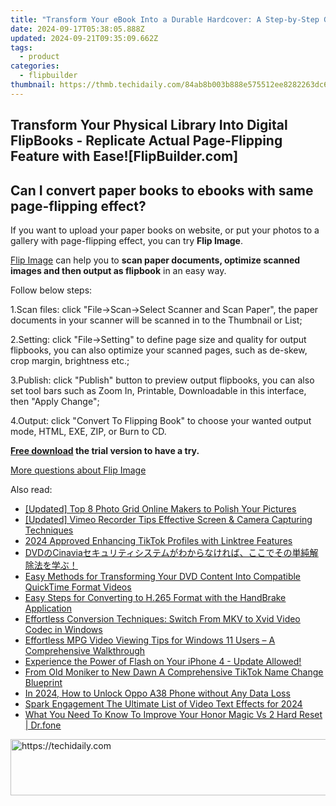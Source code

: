 ```yaml
---
title: "Transform Your eBook Into a Durable Hardcover: A Step-by-Step Guide with FlipBuilder"
date: 2024-09-17T05:38:05.888Z
updated: 2024-09-21T09:35:09.662Z
tags:
  - product
categories:
  - flipbuilder
thumbnail: https://thmb.techidaily.com/84ab8b003b888e575512ee8282263dc686c848f591eb1df758683a3c8dd633c3.jpg
---
```


## Transform Your Physical Library Into Digital FlipBooks - Replicate Actual Page-Flipping Feature with Ease![FlipBuilder.com]

## Can I convert paper books to ebooks with same page-flipping effect?

If you want to upload your paper books on website, or put your photos to a gallery with page-flipping effect, you can try **Flip Image**. 

[Flip Image](https://tools.techidaily.com/flipbuilder/products/) can help you to **scan paper documents, optimize scanned images and then output as flipbook** in an easy way.

Follow below steps:

1.Scan files: click "File->Scan->Select Scanner and Scan Paper", the paper documents in your scanner will be scanned in to the Thumbnail or List;

2.Setting: click "File->Setting" to define page size and quality for output flipbooks, you can also optimize your scanned pages, such as de-skew, crop margin, brightness etc.;

3.Publish: click "Publish" button to preview output flipbooks, you can also set tool bars such as Zoom In, Printable, Downloadable in this interface, then "Apply Change";

4.Output: click "Convert To Flipping Book" to choose your wanted output mode, HTML, EXE, ZIP, or Burn to CD.

**[Free download](https://tools.techidaily.com/flipbuilder/products/) the trial version to have a try.** 

[More questions about Flip Image](https://tools.techidaily.com/flipbuilder/products/)

<ins class="adsbygoogle"
     style="display:block"
     data-ad-format="autorelaxed"
     data-ad-client="ca-pub-7571918770474297"
     data-ad-slot="1223367746"></ins>

<ins class="adsbygoogle"
     style="display:block"
     data-ad-client="ca-pub-7571918770474297"
     data-ad-slot="8358498916"
     data-ad-format="auto"
     data-full-width-responsive="true"></ins>

<span class="atpl-alsoreadstyle">Also read:</span>
<div><ul>
<li><a href="https://extra-support.techidaily.com/updated-top-8-photo-grid-online-makers-to-polish-your-pictures/"><u>[Updated] Top 8 Photo Grid Online Makers to Polish Your Pictures</u></a></li>
<li><a href="https://vimeo-videos.techidaily.com/updated-vimeo-recorder-tips-effective-screen-and-camera-capturing-techniques/"><u>[Updated] Vimeo Recorder Tips Effective Screen & Camera Capturing Techniques</u></a></li>
<li><a href="https://article-files.techidaily.com/2024-approved-enhancing-tiktok-profiles-with-linktree-features/"><u>2024 Approved Enhancing TikTok Profiles with Linktree Features</u></a></li>
<li><a href="https://win-trending.techidaily.com/dvdcinavia/"><u>DVDのCinaviaセキュリティシステムがわからなければ、ここでその単純解除法を学ぶ！</u></a></li>
<li><a href="https://win-trending.techidaily.com/easy-methods-for-transforming-your-dvd-content-into-compatible-quicktime-format-videos/"><u>Easy Methods for Transforming Your DVD Content Into Compatible QuickTime Format Videos</u></a></li>
<li><a href="https://win-trending.techidaily.com/easy-steps-for-converting-to-h265-format-with-the-handbrake-application/"><u>Easy Steps for Converting to H.265 Format with the HandBrake Application</u></a></li>
<li><a href="https://win-trending.techidaily.com/effortless-conversion-techniques-switch-from-mkv-to-xvid-video-codec-in-windows/"><u>Effortless Conversion Techniques: Switch From MKV to Xvid Video Codec in Windows</u></a></li>
<li><a href="https://win-trending.techidaily.com/effortless-mpg-video-viewing-tips-for-windows-11-users-a-comprehensive-walkthrough/"><u>Effortless MPG Video Viewing Tips for Windows 11 Users – A Comprehensive Walkthrough</u></a></li>
<li><a href="https://win-trending.techidaily.com/experience-the-power-of-flash-on-your-iphone-4-update-allowed/"><u>Experience the Power of Flash on Your iPhone 4 - Update Allowed!</u></a></li>
<li><a href="https://tiktok-video-files.techidaily.com/from-old-moniker-to-new-dawn-a-comprehensive-tiktok-name-change-blueprint/"><u>From Old Moniker to New Dawn A Comprehensive TikTok Name Change Blueprint</u></a></li>
<li><a href="https://android-unlock.techidaily.com/in-2024-how-to-unlock-oppo-a38-phone-without-any-data-loss-by-drfone-android/"><u>In 2024, How to Unlock Oppo A38 Phone without Any Data Loss</u></a></li>
<li><a href="https://extra-support.techidaily.com/spark-engagement-the-ultimate-list-of-video-text-effects-for-2024/"><u>Spark Engagement The Ultimate List of Video Text Effects for 2024</u></a></li>
<li><a href="https://techidaily.com/what-you-need-to-know-to-improve-your-honor-magic-vs-2-hard-reset-drfone-by-drfone-reset-android-reset-android/"><u>What You Need To Know To Improve Your Honor Magic Vs 2 Hard Reset | Dr.fone</u></a></li>
</ul></div>

<!-- affiliate ads begin -->
<a href="https://ephamedtechinc.pxf.io/c/5597632/2137207/26400" target="_top" id="2137207">
  <img src="//a.impactradius-go.com/display-ad/26400-2137207" border="0" alt="https://techidaily.com" width="728" height="90"/>
</a>
<img height="0" width="0" src="https://ephamedtechinc.pxf.io/i/5597632/2137207/26400" style="position:absolute;visibility:hidden;" border="0" />
<!-- affiliate ads end -->

